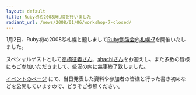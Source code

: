 ```yaml
---
layout: default
title: Ruby初め2008@札幌を行いました
radiant_url: /news/2008/01/06/workshop-7-closed/
---
```

1月2日、Ruby初め2008@札幌と題しまして[Ruby勉強会@札幌-7](http://ruby-sapporo.org/news/2007/12/16/workshop-7/)を開催いたしました。

スペシャルゲストとして[高橋征義さん](http://d.hatena.ne.jp/takahashim/)、[shachiさん](http://d.jong.gr.jp/shachi)をお迎えし、また多数の皆様にもご参加いただきまして、盛況の内に無事終了致しました。

[イベントのページ](http://ruby-sapporo.org/events/workshop/7/) にて、当日発表した資料や参加者の皆様と行った書き初めなどを公開していますので、どうぞご参照ください。

